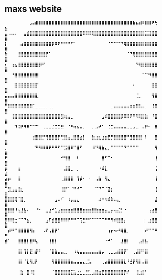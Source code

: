 <html>

<head>
</head>

<body>

<h1>maxs website</h1>
<h4>⠀⠀⠀⠀⠀⠀⠀⠀⣠⣴⣿⣿⣿⣿⣿⣿⣿⣿⣿⣿⣿⣿⣿⣿⣿⣿⣿⣿⣿⣿⣿⣿⣿⣿⣿⣿⣿⣿⣿⣿⣿⣷⣦⣾⠟⣿⣿⠟⢓⣦
⣤⠠⠤⠄⠀⠀⣤⣾⣿⣿⣿⣿⣿⣿⣿⣿⣿⣿⣿⣿⣿⣿⣿⣿⣿⠿⠿⠿⢿⣿⣿⣿⣿⣿⣿⣿⣿⣿⣿⣿⣿⣿⣿⣿⣯⣭⣽⣿⣿⣿
⡇⠀⠀⠀⠀⣴⣿⣿⣿⣿⣿⣿⣿⣿⣿⡿⠿⠟⠛⠛⠛⠋⠁⠀⠀⠀⠀⠀⠀⠀⠀⠀⠀⠈⠉⠉⠉⠙⢿⣿⣿⣿⣿⣿⣿⣿⣿⣿⣿⣿
⠷⠀⠀⠀⣸⣿⣿⣿⣿⣿⣿⣿⣿⡟⠁⠀⠀⠀⠀⠀⠀⠀⠀⠀⠀⠀⠀⠀⠀⠀⠀⠀⠀⠀⠀⠀⠀⠀⠀⠈⠙⢿⣿⣿⣿⣿⣿⣿⣿⣿
⠆⠀⢰⣦⣿⣿⣿⣿⣿⣿⣿⡿⠋⠀⠀⠀⠀⠀⠀⠀⠀⠀⠀⠀⠀⠀⠀⠀⠀⠀⠀⠀⠀⠀⠀⠀⠀⠀⠀⠀⠀⠀⠙⢿⣿⣿⣿⣿⣿⣿
⠀⠀⠘⣿⣿⣿⣿⣿⣿⣿⣿⠀⠀⠀⠀⠀⠀⠀⠀⠀⠀⠀⠀⠀⠀⠀⠀⠀⠀⠀⠀⠀⠀⠀⠀⠀⠀⠀⠀⠀⠀⠀⠀⠀⠉⠉⠻⣿⣿⣿
⠀⠀⠀⣿⣿⣿⣿⣿⣿⣿⡏⠀⠀⠀⠀⠀⠀⠀⠀⠀⠀⠀⠀⠀⠀⠀⠀⠀⠀⠀⠀⠀⠀⠀⠀⠀⠀⠀⠀⠀⠀⠂⠀⠀⠀⠀⠀⣿⣿⣿
⣤⣤⣤⣿⣿⣿⣿⣿⣿⣿⣇⠀⠀⠀⠀⠀⠀⠀⠀⠀⠀⠀⠀⠀⠀⠀⠀⠀⠀⠀⠀⠀⠀⠀⠀⠀⠀⠀⠀⠀⠀⠀⢈⡀⠀⠀⠀⢻⣿⣿
⠛⠿⢿⣿⣿⣿⣿⣿⣿⣁⣀⣀⣀⡀⢀⡀⠀⠀⠀⠀⠀⠀⠀⠀⠀⠀⠀⠀⠀⠀⠀⠀⠀⠀⣀⣤⣤⣤⣤⣤⣶⣶⣿⣧⣤⡀⠀⢸⣿⣿
⠀⠀⢸⣿⣿⣿⣿⣿⣿⣿⣿⣿⣿⣿⣿⣿⣿⣿⣻⢶⣤⣀⠀⠀⠀⠀⠀⠀⠀⠀⠀⣠⠾⣿⣿⣿⣿⡿⠿⠿⠟⠛⠻⢿⣿⣷⠀⠘⣿⣿
⠀⠀⠀⠹⢭⡟⠻⠿⠉⠉⠉⠀⢀⣀⣀⣈⣉⣉⣛⠀⠈⠛⢶⣦⣤⡀⠀⠀⡀⣠⠞⠁⠀⢈⣉⣤⣤⣤⣤⣀⣀⣠⣀⠀⡬⡟⠂⠀⣿⣿
⠀⠀⠀⠀⠀⠀⠀⠀⠀⣾⣿⣿⡛⢻⣿⣿⣿⡟⢛⣿⣤⣀⣿⣿⣴⡇⠀⠀⣷⣰⣆⣰⣶⣟⡛⣿⣿⣿⣿⠛⣻⣿⣿⣿⠀⠇⠀⠀⣿⣿
⡀⠀⠀⠀⠀⠀⠀⠀⠀⠈⠛⠻⠿⠿⠟⠛⠛⠋⠉⣩⣿⠿⠉⣿⠋⠀⠀⠀⠸⠙⢿⣷⣄⡀⠉⠉⠉⠉⠙⠉⠉⠉⠉⠀⠀⠀⠀⠀⢻⣿
⠟⠀⠀⠀⠀⠀⠀⠀⠀⠀⠀⠀⠀⠀⠀⠀⠀⠀⠚⢻⣿⠀⠀⠇⠀⠀⠀⠀⠀⠀⠀⣿⠋⠉⠂⠀⠀⠀⠀⠀⠀⠀⠀⠀⠀⠀⠀⠀⢸⣿
⡶⠀⠀⠀⣶⠀⠀⠀⠀⠀⠀⠀⠀⠀⠀⠀⠀⠀⠀⣼⣿⣀⠀⡀⠀⠀⠀⠀⠀⠀⠐⠾⣇⠀⠀⠀⠀⠀⠀⠀⠀⠀⠀⠀⠀⠀⠀⠀⢨⣽
⣴⡶⠀⠀⣿⠀⠀⠀⠀⠀⠀⠀⠀⠀⠀⠀⠀⠀⢀⣿⣿⣿⠀⢹⡾⠂⠀⠂⠀⢠⣷⠀⢻⣄⠀⠀⠀⠀⠀⠀⠀⠀⠀⠀⠀⠀⠀⠀⢸⣿
⠉⣻⣠⣤⣿⣆⠀⠀⠀⠀⠀⠀⠀⠀⠀⠀⠀⠀⢸⡟⠁⠈⠛⠚⠉⠀⠀⠀⠀⠉⠙⠉⠈⣽⡆⠀⠀⠀⠀⠀⠀⠀⠀⠀⠀⠀⠀⠀⢸⣿
⣿⣿⣿⢿⠉⣿⡀⠀⠀⠀⠀⠀⠀⠀⠀⠀⣠⠤⠊⠀⠰⡤⣤⣄⠀⠀⠀⠀⠀⠀⠴⠒⠲⠾⠷⠤⣄⠀⠀⠀⠀⠀⠀⠀⠀⠀⠀⠀⣼⣿
⣿⣿⣿⠸⢦⣸⣧⠄⠀⠀⠘⠂⠀⣀⣰⠚⣁⣠⣶⣶⣶⣶⣿⣿⣿⣶⣶⣶⣿⣷⣶⣶⣤⣀⡤⢤⣌⡃⠐⠀⠀⠀⠀⠀⠀⠀⢠⣴⣿⣿
⡿⠿⢿⣒⠈⠉⠙⣦⡀⠀⠀⠀⠀⣠⠏⣾⣿⣿⠿⠿⠟⠛⠛⠉⢩⣛⠛⠋⠉⠉⠉⠉⠛⠛⠻⠾⣿⣿⡄⠀⠀⠀⠀⠀⢰⠀⣰⣿⣿⣿
⠀⡾⠛⠉⣿⣿⣿⣿⢻⡆⠀⠀⠠⠏⢠⣿⡟⠁⠀⠀⠀⠀⠀⠀⠀⠀⠀⠀⠀⠀⠀⠀⠀⢰⡖⠲⠚⢿⣿⡀⠀⠀⠀⠀⢸⠞⠉⠉⠛⠛
⣾⠁⠀⠀⣿⣿⣿⡇⣿⠿⣄⠀⠀⠀⢸⣿⡇⠀⠀⠀⠀⠀⠀⠀⠀⠀⠀⠀⠀⠀⠀⠀⠐⠚⠁⠀⠀⣸⣿⡇⠀⠀⠀⣠⣿⣧⠀⠀⠀⠀
⠀⠀⠀⠀⣿⡇⢹⡇⣟⢰⡟⠃⠀⠀⠈⣿⣷⣤⣤⣀⠀⠀⠰⢦⣤⣤⣤⣤⣤⣤⣶⡤⠀⢀⣀⣠⣾⣿⡟⠁⠀⢀⣼⡟⠻⣿⠀⠀⠀⠀
⠀⠀⠀⠀⢸⡇⠈⣇⢻⣸⠃⠀⠀⠀⠀⢻⣿⣿⣿⣿⣿⣶⣤⣤⣤⣄⣈⣥⠀⠀⠀⢀⣴⣿⣿⣿⣿⣿⣇⠘⣚⡟⢻⡇⣼⣿⠀⠀⠀⠀
⠀⠀⠀⠀⠀⣷⠀⣿⠸⡇⠀⠀⠀⠀⠀⠈⣿⣿⣿⣿⣿⣍⣥⣐⣂⣀⣛⣁⣠⣿⣶⣟⣿⣿⣿⣿⣿⣿⡟⠞⠀⠀⢸⣰⣿⠃⠀⠀⠀⠀</h4>

</body>




</html>
